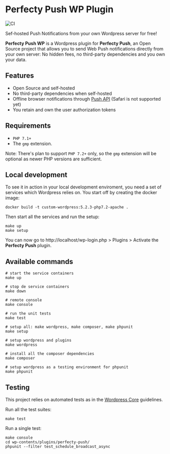 # Perfecty Push WP Plugin

![CI](https://github.com/rwngallego/perfecty-push-wp/workflows/CI/badge.svg?branch=master)

Sef-hosted Push Notifications from your own Wordpress server for free!

**Perfecty Push WP** is a Wordpress plugin for **Perfecty Push**, an Open Source project that allows you to send Web Push notifications
directly from your own server: No hidden fees, no third-party dependencies and you
own your data.

## Features

- Open Source and self-hosted
- No third-party dependencies when self-hosted
- Offline browser notifications through [Push API](https://developer.mozilla.org/en-US/docs/Web/API/Push_API) (Safari is not supported yet)
- You retain and own the user authorization tokens

## Requirements

- `PHP 7.1+`
- The `gmp` extension.

Note: There's plan to support `PHP 7.2+` only, so the `gmp` extension will be optional as newer PHP versions are sufficient.

## Local development

To see it in action in your local development enviroment, you need a set of
services which Wordpress relies on. You start off by creating the docker image:

```
docker build -t custom-wordpress:5.2.3-php7.2-apache .
```

Then start all the services and run the setup:

```
make up
make setup
```

You can now go to http://localhost/wp-login.php > Plugins > Activate the
**Perfecty Push** plugin.

## Available commands

```
# start the service containers
make up

# stop de service containers
make down

# remote console
make console

# run the unit tests
make test

# setup all: make wordpress, make composer, make phpunit
make setup

# setup wordpress and plugins
make wordpress

# install all the composer dependencies
make composer

# setup wordpress as a testing environment for phpunit
make phpunit
```

## Testing

This project relies on automated tests as in the [Wordpress Core](https://make.wordpress.org/core/handbook/testing/automated-testing/writing-phpunit-tests/) guidelines.

Run all the test suites:

```
make test
```

Run a single test:

```
make console
cd wp-contents/plugins/perfecty-push/
phpunit --filter test_schedule_broadcast_async
```
